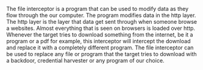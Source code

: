 The file interceptor is a program that can be used to modify data as they flow through the our computer. The program modifies data in the http layer. The http layer is the layer that data get sent through when someone browse a websites. Almost everything that is seen on browsers is loaded over http. Whenever the target tries to download something from the internet, be it a program or a pdf for example, this interceptor will intercept the download and replace it with a completely different program. The file interceptor can be used to replace any file or program that the target tries to download with a backdoor, credential harvester or any program of our choice.
